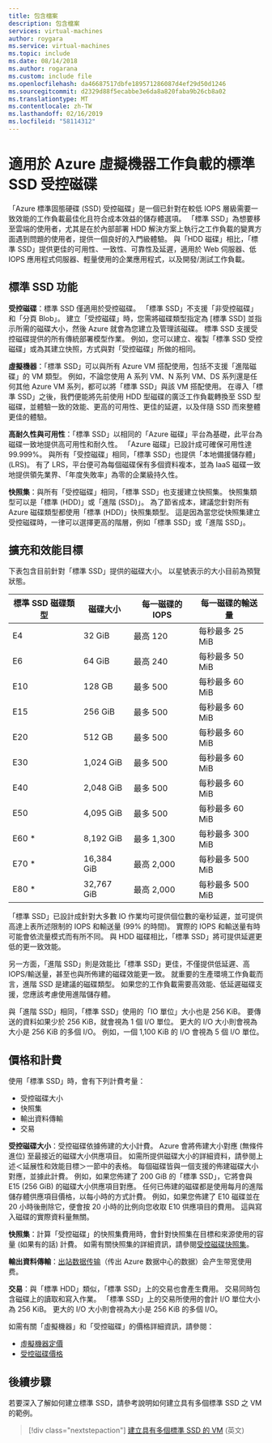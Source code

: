 ```yaml
---
title: 包含檔案
description: 包含檔案
services: virtual-machines
author: roygara
ms.service: virtual-machines
ms.topic: include
ms.date: 08/14/2018
ms.author: rogarana
ms.custom: include file
ms.openlocfilehash: da46687517dbfe189571286087d4ef29d50d1246
ms.sourcegitcommit: d2329d88f5ecabbe3e6da8a820faba9b26cb8a02
ms.translationtype: MT
ms.contentlocale: zh-TW
ms.lasthandoff: 02/16/2019
ms.locfileid: "58114312"
---
```

# <a name="standard-ssd-managed-disks-for-azure-virtual-machine-workloads"></a>適用於 Azure 虛擬機器工作負載的標準 SSD 受控磁碟

「Azure 標準固態硬碟 (SSD) 受控磁碟」是一個已針對在較低 IOPS 層級需要一致效能的工作負載最佳化且符合成本效益的儲存體選項。 「標準 SSD」為想要移至雲端的使用者，尤其是在於內部部署 HDD 解決方案上執行之工作負載的變異方面遇到問題的使用者，提供一個良好的入門級體驗。 與「HDD 磁碟」相比，「標準 SSD」提供更佳的可用性、一致性、可靠性及延遲，適用於 Web 伺服器、低 IOPS 應用程式伺服器、輕量使用的企業應用程式，以及開發/測試工作負載。

## <a name="standard-ssd-features"></a>標準 SSD 功能

**受控磁碟**：標準 SSD 僅適用於受控磁碟。 「標準 SSD」不支援「非受控磁碟」和「分頁 Blob」。 建立「受控磁碟」時，您需將磁碟類型指定為 [標準 SSD] 並指示所需的磁碟大小，然後 Azure 就會為您建立及管理該磁碟。
標準 SSD 支援受控磁碟提供的所有傳統部署模型作業。 例如，您可以建立、複製「標準 SSD 受控磁碟」或為其建立快照，方式與對「受控磁碟」所做的相同。

**虛擬機器**：「標準 SSD」可以與所有 Azure VM 搭配使用，包括不支援「進階磁碟」的 VM 類型。 例如，不論您使用 A 系列 VM、N 系列 VM、DS 系列還是任何其他 Azure VM 系列，都可以將「標準 SSD」與該 VM 搭配使用。 在導入「標準 SSD」之後，我們便能將先前使用 HDD 型磁碟的廣泛工作負載轉換至 SSD 型磁碟，並體驗一致的效能、更高的可用性、更佳的延遲，以及伴隨 SSD 而來整體更佳的體驗。

**高耐久性與可用性**：「標準 SSD」以相同的「Azure 磁碟」平台為基礎，此平台為磁碟一致地提供高可用性和耐久性。 「Azure 磁碟」已設計成可確保可用性達 99.999%。 與所有「受控磁碟」相同，「標準 SSD」也提供「本地備援儲存體」(LRS)。 有了 LRS，平台便可為每個磁碟保有多個資料複本，並為 IaaS 磁碟一致地提供領先業界、「年度失敗率」為零的企業級持久性。

**快照集**：與所有「受控磁碟」相同，「標準 SSD」也支援建立快照集。 快照集類型可以是「標準 (HDD)」或「進階 (SSD)」。 為了節省成本，建議您針對所有 Azure 磁碟類型都使用「標準 (HDD)」快照集類型。 這是因為當您從快照集建立受控磁碟時，一律可以選擇更高的階層，例如「標準 SSD」或「進階 SSD」。

## <a name="scalability-and-performance-targets"></a>擴充和效能目標

下表包含目前針對「標準 SSD」提供的磁碟大小。 以星號表示的大小目前為預覽狀態。

|標準 SSD 磁碟類型  |磁碟大小  |每一磁碟的 IOPS  |每一磁碟的輸送量  |
|---------|---------|---------|---------|
|E4     |32 GiB         |最高 120         |每秒最多 25 MiB         |
|E6     |64 GiB         |最高 240         |每秒最多 50 MiB         |
|E10     |128 GB         |最多 500         |每秒最多 60 MiB         |
|E15     |256 GiB         |最多 500         |每秒最多 60 MiB         |
|E20     |512 GB         |最多 500         |每秒最多 60 MiB         |
|E30     |1,024 GiB       |最多 500         |每秒最多 60 MiB         |
|E40     |2,048 GiB       |最多 500         |每秒最多 60 MiB         |
|E50     |4,095 GiB       |最多 500         |每秒最多 60 MiB         |
|E60 *     |8,192 GiB       |最多 1,300       |每秒最多 300 MiB        |
|E70 *    |16,384 GiB      |最高 2,000       |每秒最多 500 MiB        |
|E80 *    |32,767 GiB      |最高 2,000       |每秒最多 500 MiB        |

「標準 SSD」已設計成針對大多數 IO 作業均可提供個位數的毫秒延遲，並可提供高達上表所述限制的 IOPS 和輸送量 (99% 的時間)。 實際的 IOPS 和輸送量有時可能會依流量模式而有所不同。 與 HDD 磁碟相比，「標準 SSD」將可提供延遲更低的更一致效能。

另一方面，「進階 SSD」則是效能比「標準 SSD」更佳，不僅提供低延遲、高 IOPS/輸送量，甚至也與所佈建的磁碟效能更一致。 就重要的生產環境工作負載而言，進階 SSD 是建議的磁碟類型。 如果您的工作負載需要高效能、低延遲磁碟支援，您應該考慮使用進階儲存體。

與「進階 SSD」相同，「標準 SSD」使用的「IO 單位」大小也是 256 KiB。 要傳送的資料如果少於 256 KiB，就會視為 1 個 I/O 單位。 更大的 I/O 大小則會視為大小是 256 KiB 的多個 I/O。 例如，一個 1,100 KiB 的 I/O 會視為 5 個 I/O 單位。

## <a name="pricing-and-billing"></a>價格和計費

使用「標準 SSD」時，會有下列計費考量：

- 受控磁碟大小
- 快照集
- 輸出資料傳輸
- 交易

**受控磁碟大小**：受控磁碟依據佈建的大小計費。 Azure 會將佈建大小對應 (無條件進位) 至最接近的磁碟大小供應項目。 如需所提供磁碟大小的詳細資料，請參閱上述＜延展性和效能目標＞一節中的表格。 每個磁碟皆與一個支援的佈建磁碟大小對應，並據此計費。 例如，如果您佈建了 200 GiB 的「標準 SSD」，它將會與 E15 (256 GiB) 的磁碟大小供應項目對應。 任何已佈建的磁碟都是使用每月的進階儲存體供應項目價格，以每小時的方式計費。 例如，如果您佈建了 E10 磁碟並在 20 小時後刪除它，便會按 20 小時的比例向您收取 E10 供應項目的費用。 這與寫入磁碟的實際資料量無關。

**快照集**：計算「受控磁碟」的快照集費用時，會針對快照集在目標和來源使用的容量 (如果有的話) 計費。 如需有關快照集的詳細資訊，請參閱[受控磁碟快照集](https://docs.microsoft.com/azure/virtual-machines/windows/managed-disks-overview#managed-disk-snapshots)。

**輸出資料傳輸**：[出站数据传输](https://azure.microsoft.com/pricing/details/bandwidth/)（传出 Azure 数据中心的数据）会产生带宽使用费。

**交易**：與「標準 HDD」類似，「標準 SSD」上的交易也會產生費用。 交易同時包含磁碟上的讀取和寫入作業。 「標準 SSD」上的交易所使用的會計 I/O 單位大小為 256 KiB。 更大的 I/O 大小則會視為大小是 256 KiB 的多個 I/O。

如需有關「虛擬機器」和「受控磁碟」的價格詳細資訊，請參閱：

- [虛擬機器定價](https://azure.microsoft.com/pricing/details/virtual-machines/linux/)
- [受控磁碟價格](https://azure.microsoft.com/pricing/details/managed-disks/)

## <a name="next-steps"></a>後續步驟

若要深入了解如何建立標準 SSD，請參考說明如何建立具有多個標準 SSD 之 VM 的範例。

> [!div class="nextstepaction"]
> [建立具有多個標準 SSD 的 VM](https://github.com/azure/azure-quickstart-templates/tree/master/101-vm-with-standardssd-disk/) \(英文\)
